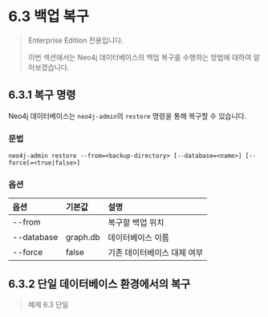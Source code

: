 # 6.3 백업 복구

> Enterprise Edition 전용입니다.
>
> 이번 섹션에서는 Neo4j 데이터베이스의 백업 복구를 수행하는 방법에 대하여 알아보겠습니다.

## 6.3.1 복구 명령

Neo4j 데이터베이스는 `neo4j-admin`의 `restore` 명령을 통해 복구할 수 있습니다.

### 문법

```
neo4j-admin restore --from=<backup-directory> [--database=<name>] [--force[=<true|false>]
```

### 옵션

| 옵션 | 기본값 | 설명 |
| :--- | :--- | :--- |
| --from |  | 복구할 백업 위치 |
| --database | graph.db | 데이터베이스 이름 |
| --force | false | 기존 데이터베이스 대체 여부 |

## 6.3.2 단일 데이터베이스 환경에서의 복구

> 예제 6.3 단일



